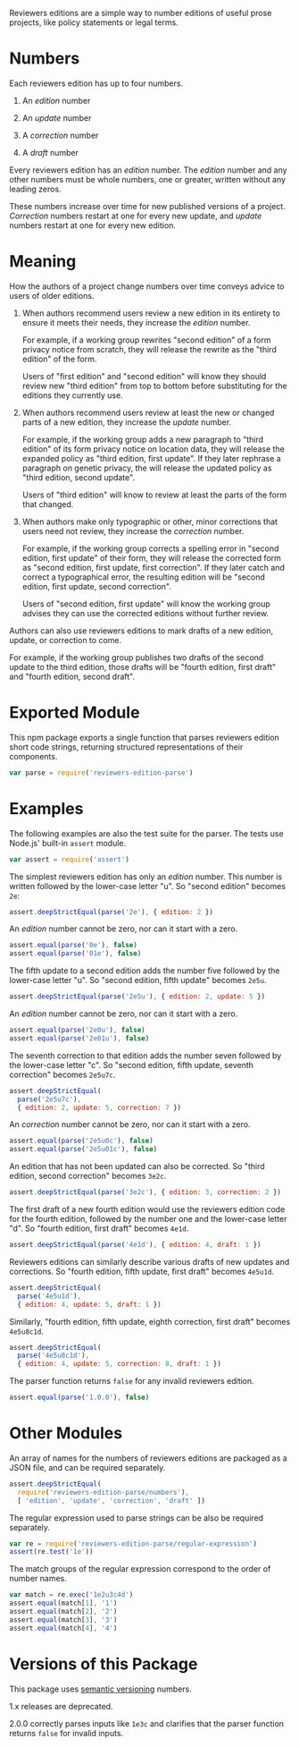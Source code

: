 Reviewers editions are a simple way to number editions of useful prose
projects, like policy statements or legal terms.

# Numbers

Each reviewers edition has up to four numbers.

1. An _edition_ number

2. An _update_ number

3. A _correction_ number

4. A _draft_ number

Every reviewers edition has an _edition_ number. The _edition_ number
and any other numbers must be whole numbers, one or greater, written
without any leading zeros.

These numbers increase over time for new published versions of a
project. _Correction_ numbers restart at one for every new update, and
_update_ numbers restart at one for every new edition.

# Meaning

How the authors of a project change numbers over time conveys advice to
users of older editions.

1. When authors recommend users review a new edition in its entirety to
   ensure it meets their needs, they increase the _edition_ number.

   For example, if a working group rewrites "second edition" of a form
   privacy notice from scratch, they will release the rewrite as the
   "third edition" of the form.

   Users of "first edition" and "second edition" will know they should
   review new "third edition" from top to bottom before substituting for
   the editions they currently use.

2. When authors recommend users review at least the new or changed parts
   of a new edition, they increase the _update_ number.

   For example, if the working group adds a new paragraph to "third
   edition" of its form privacy notice on location data, they will
   release the expanded policy as "third edition, first update". If they
   later rephrase a paragraph on genetic privacy, the will release the
   updated policy as "third edition, second update".

   Users of "third edition" will know to review at least the parts of
   the form that changed.

4. When authors make only typographic or other, minor corrections that
   users need not review, they increase the _correction_ number.

   For example, if the working group corrects a spelling error in
   "second edition, first update" of their form, they will release the
   corrected form as "second edition, first update, first correction".
   If they later catch and correct a typographical error, the resulting
   edition will be "second edition, first update, second correction".

   Users of "second edition, first update" will know the working group
   advises they can use the corrected editions without further review.

Authors can also use reviewers editions to mark drafts of a new edition,
update, or correction to come.

For example, if the working group publishes two drafts of the second
update to the third edition, those drafts will be "fourth edition, first
draft" and "fourth edition, second draft".

# Exported Module

This npm package exports a single function that parses reviewers edition
short code strings, returning structured representations of their
components.

```javascript
var parse = require('reviewers-edition-parse')
```

# Examples

The following examples are also the test suite for the parser. The tests
use Node.js' built-in `assert` module.

```javascript
var assert = require('assert')
```

The simplest reviewers edition has only an _edition_ number. This number
is written followed by the lower-case letter "u". So "second edition"
becomes `2e`:

```javascript
assert.deepStrictEqual(parse('2e'), { edition: 2 })
```

An _edition_ number cannot be zero, nor can it start with a zero.

```javascript
assert.equal(parse('0e'), false)
assert.equal(parse('01e'), false)
```

The fifth update to a second edition adds the number five followed by
the lower-case letter "u". So "second edition, fifth update" becomes
`2e5u`.

```javascript
assert.deepStrictEqual(parse('2e5u'), { edition: 2, update: 5 })
```

An _edition_ number cannot be zero, nor can it start with a zero.

```javascript
assert.equal(parse('2e0u'), false)
assert.equal(parse('2e01u'), false)
```

The seventh correction to that edition adds the number seven followed
by the lower-case letter "c". So "second edition, fifth update, seventh
correction" becomes `2e5u7c`.

```javascript
assert.deepStrictEqual(
  parse('2e5u7c'),
  { edition: 2, update: 5, correction: 7 })
```

An _correction_ number cannot be zero, nor can it start with a zero.

```javascript
assert.equal(parse('2e5u0c'), false)
assert.equal(parse('2e5u01c'), false)
```

An edition that has not been updated can also be corrected. So "third
edition, second correction" becomes `3e2c`.

```javascript
assert.deepStrictEqual(parse('3e2c'), { edition: 3, correction: 2 })
```

The first draft of a new fourth edition would use the reviewers edition
code for the fourth edition, followed by the number one and the
lower-case letter "d". So "fourth edition, first draft" becomes `4e1d`.

```javascript
assert.deepStrictEqual(parse('4e1d'), { edition: 4, draft: 1 })
```

Reviewers editions can similarly describe various drafts of new updates
and corrections. So "fourth edition, fifth update, first draft" becomes
`4e5u1d`.

```javascript
assert.deepStrictEqual(
  parse('4e5u1d'),
  { edition: 4, update: 5, draft: 1 })
```

Similarly, "fourth edition, fifth update, eighth correction, first
draft" becomes `4e5u8c1d`.

```javascript
assert.deepStrictEqual(
  parse('4e5u8c1d'),
  { edition: 4, update: 5, correction: 8, draft: 1 })
```

The parser function returns `false` for any invalid reviewers edition.

```javascript
assert.equal(parse('1.0.0'), false)
```

# Other Modules

An array of names for the numbers of reviewers editions are packaged as
a JSON file, and can be required separately.

```javascript
assert.deepStrictEqual(
  require('reviewers-edition-parse/numbers'),
  [ 'edition', 'update', 'correction', 'draft' ])
```

The regular expression used to parse strings can be also be required
separately.

```javascript
var re = require('reviewers-edition-parse/regular-expression')
assert(re.test('1e'))
```

The match groups of the regular expression correspond to the order of
number names.

```javascript
var match = re.exec('1e2u3c4d')
assert.equal(match[1], '1')
assert.equal(match[2], '2')
assert.equal(match[3], '3')
assert.equal(match[4], '4')
```

# Versions of this Package

This package uses [semantic versioning](http://semver.org/) numbers.

1.x releases are deprecated.

2.0.0 correctly parses inputs like `1e3c` and clarifies that the parser
function returns `false` for invalid inputs.
